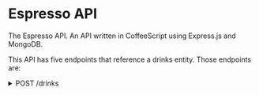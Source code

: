# Espresso API

The Espresso API. An API written in CoffeeScript using Express.js and MongoDB.

This API has five endpoints that reference a drinks entity. Those endpoints are:

<details>
- <summary>POST /drinks</summary>
- <summary>GET /drinks</summary>
- <summary>GET /drinks/:id</summary>
- <summary>PUT /drinks/:id</summary>
- <summary>DELETE /drinks/:id</summary>
</details>

